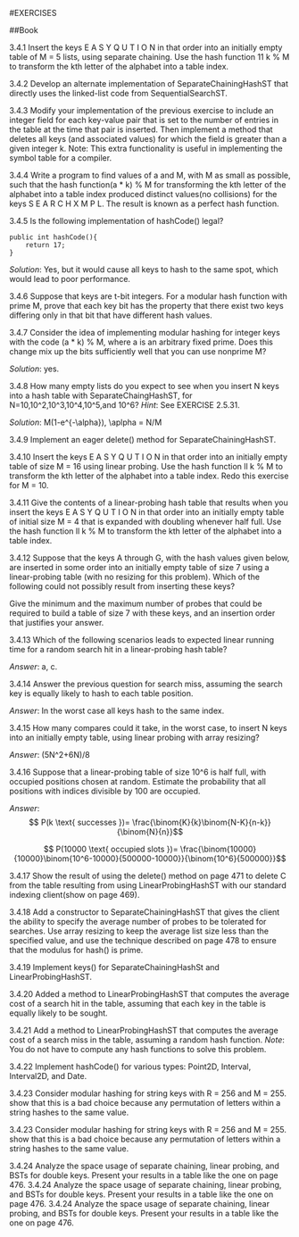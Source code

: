 #EXERCISES


##Book

3.4.1 Insert the keys E A S Y Q U T I O N in that order into an initially empty table of M = 5 lists, using separate chaining. Use the hash function 11 k % M to transform the kth letter of the alphabet into a table index.

3.4.2 Develop an alternate implementation of SeparateChainingHashST that directly uses the linked-list code from SequentialSearchST.

3.4.3 Modify your implementation of the previous exercise to include an integer field for each key-value pair that is set to the number of entries in the table at the time that pair is inserted. Then implement a method that deletes all keys (and associated values) for which the field is greater than a given integer k. Note: This extra functionality is useful in implementing the symbol table for a compiler.

3.4.4 Write a program to find values of a and M, with M as small as possible, such that the hash function(a * k) % M for transforming the kth letter of the alphabet into a table index produced distinct values(no collisions) for the keys S E A R C H X M P L. The result is known as a perfect hash function.

3.4.5 Is the following implementation of hashCode() legal?
```
public int hashCode(){
    return 17;
}

```
*Solution*: Yes, but it would cause all keys to hash to the same spot, which would lead to poor performance.

3.4.6 Suppose that keys are t-bit integers. For a modular hash function with prime M, prove that each key bit has the property that there exist two keys differing only in that bit that have different hash values.

3.4.7 Consider the idea of implementing modular hashing for integer keys with the code (a * k) % M, where a is an arbitrary fixed prime. Does this change mix up the bits sufficiently well that you can use nonprime M?

*Solution*: yes.

3.4.8 How many empty lists do you expect to see when you insert N keys into a hash table with SeparateChaingHashST, for N=10,10^2,10^3,10^4,10^5,and 10^6? *Hint*: See EXERCISE 2.5.31.

*Solution*: M(1-e^{-\alpha}), \aplpha = N/M

3.4.9 Implement an eager delete() method for SeparateChainingHashST.

3.4.10 Insert the keys E A S Y Q U T I O N in that order into an initially empty table of size M = 16 using linear probing. Use the hash function ll k % M to transform the kth letter of the alphabet into a table index. Redo this exercise for M = 10.

3.4.11 Give the contents of a linear-probing hash table that results when you insert the keys E A S Y Q U T I O N in that order into an initially empty table of initial size M = 4 that is expanded with doubling whenever half full. Use the hash function ll k % M to transform the kth letter of the alphabet into a table index.

3.4.12 Suppose that the keys A through G, with the hash values given below, are inserted in some order into an initially empty table of size 7 using a linear-probing table (with no resizing for this problem). Which of the following could not possibly result from inserting these keys?

Give the minimum and the maximum number of probes that could be required to build a table of size 7 with these keys, and an insertion order that justifies your answer.

3.4.13 Which of the following scenarios leads to expected linear running time for a random search hit in a linear-probing hash table?
 
*Answer*: a, c.

3.4.14 Answer the previous question for search miss, assuming the search key is equally likely to hash to each table position.

*Answer*: In the worst case all keys hash to the same index.

3.4.15 How many compares could it take, in the worst case, to insert N keys into an initially empty table, using linear probing with array resizing?

*Answer*: (5N^2+6N)/8

3.4.16 Suppose that a linear-probing table of size 10^6 is half full, with occupied positions chosen at random. Estimate the probability that all positions with indices divisible by 100 are occupied.

*Answer*: $$ P(k \text{ successes })= \frac{\binom{K}{k}\binom{N-K}{n-k}}{\binom{N}{n}}$$

$$ P(10000 \text{ occupied slots })= \frac{\binom{10000}{10000}\binom{10^6-10000}{500000-10000}}{\binom{10^6}{500000}}$$

3.4.17 Show the result of using the delete() method on page 471 to delete C from the table resulting from using LinearProbingHashST with our standard indexing client(show on page 469).

3.4.18 Add a constructor to SeparateChainingHashST that gives the client the ability to specify the average number of probes to be tolerated for searches. Use array resizing to keep the average list size less than the specified value, and use the technique described on page 478 to ensure that the modulus for hash() is prime.

3.4.19 Implement keys() for SeparateChainingHashSt and LinearProbingHashST.

3.4.20 Added a method to LinearProbingHashST that computes the average cost of a search hit in the table, assuming that each key in the table is equally likely to be sought.

3.4.21 Add a method to LinearProbingHashST that computes the average cost of a search miss in the table, assuming a random hash function. *Note*: You do not have to compute any hash functions to solve this problem.

3.4.22 Implement hashCode() for various types: Point2D, Interval, Interval2D, and Date.

3.4.23 Consider modular hashing for string keys with R = 256 and M = 255. show that this is a bad choice because any permutation of letters within a string hashes to the same value.


3.4.23 Consider modular hashing for string keys with R = 256 and M = 255. show that this is a bad choice because any permutation of letters within a string hashes to the same value.

3.4.24 Analyze the space usage of separate chaining, linear probing, and BSTs for double keys. Present your results in a table like the one on page 476.
3.4.24 Analyze the space usage of separate chaining, linear probing, and BSTs for double keys. Present your results in a table like the one on page 476.
3.4.24 Analyze the space usage of separate chaining, linear probing, and BSTs for double keys. Present your results in a table like the one on page 476.








